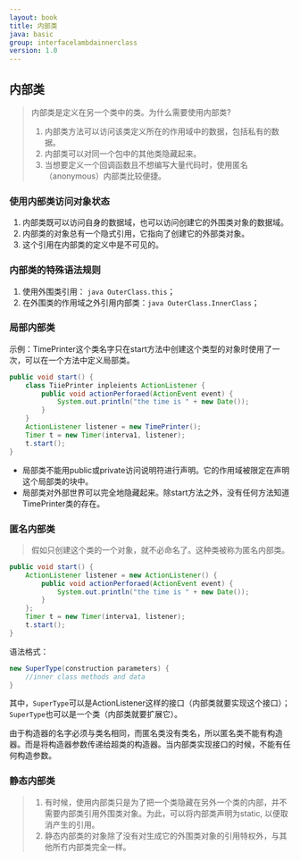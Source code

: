 ```yaml
---
layout: book
title: 内部类
java: basic
group: interfacelambdainnerclass
version: 1.0
---
```



## 内部类

> 内部类是定义在另一个类中的类。为什么需要使用内部类?
>
> 1. 内部类方法可以访问该类定义所在的作用域中的数据，包括私有的数据。 
> 2. 内部类可以对同一个包中的其他类隐藏起来。
> 3. 当想要定义一个回调函数且不想编写大量代码时，使用匿名（anonymous）内部类比较便捷。


### 使用内部类访问对象状态

1. 内部类既可以访问自身的数据域，也可以访问创建它的外围类对象的数据域。
2. 内部类的对象总有一个隐式引用，它指向了创建它的外部类对象。
3. 这个引用在内部类的定义中是不可见的。


### 内部类的特殊语法规则

1. 使用外围类引用： ```java OuterClass.this```；
2. 在外围类的作用域之外引用内部类：```java OuterClass.InnerClass```；


### 局部内部类

示例：TimePrinter这个类名字只在start方法中创建这个类型的对象时使用了一次，可以在一个方法中定义局部类。

```java
public void start() {
    class TiiePrinter inpleients ActionListener {
        public void actionPerforaed(ActionEvent event) {
            System.out.println("the time is " + new Date());
        } 
    }
    ActionListener listener = new TimePrinter(); 
    Timer t = new Timer(interva1, listener); 
    t.start();
}
```

- 局部类不能用public或private访问说明符进行声明。它的作用域被限定在声明这个局部类的块中。
- 局部类对外部世界可以完全地隐藏起来。除start方法之外，没有任何方法知道TimePrinter类的存在。


### 匿名内部类

> 假如只创建这个类的一个对象，就不必命名了。这种类被称为匿名内部类。


```java
public void start() {
    ActionListener listener = new ActionListener() {
        public void actionPerforaed(ActionEvent event) {
            System.out.println("the time is " + new Date());
        } 
    };
    Timer t = new Timer(interva1, listener); 
    t.start();
}
```

语法格式：

```java
new SuperType(construction parameters) {
    //inner class methods and data
}
```

其中，`SuperType`可以是ActionListener这样的接口（内部类就要实现这个接口）；`SuperType`也可以是一个类（内部类就要扩展它）。


由于构造器的名字必须与类名相同，而匿名类没有类名，所以匿名类不能有构造器。而是将构造器参数传递给超类的构造器。当内部类实现接口的时候，不能有任何构造参数。


### 静态内部类

> 1. 有时候，使用内部类只是为了把一个类隐藏在另外一个类的内部，并不需要内部类引用外围类对象。为此，可以将内部类声明为static, 以便取消产生的引用。
> 2. 静态内部类的对象除了没有对生成它的外围类对象的引用特权外，与其他所冇内部类完全一样。 




